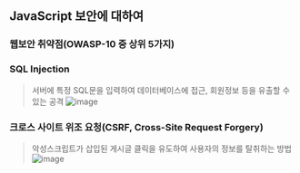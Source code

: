 ##  JavaScript 보안에 대하여

### 웹보안 취약점(OWASP-10 중 상위 5가지)


### SQL Injection
> 서버에 특정 SQL문을 입력하여 데이터베이스에 접근, 회원정보 등을 유출할 수 있는 공격
![image](https://github.com/jinjucha/jinjucha.github.io/assets/46393932/8c218130-8fb5-4bba-889b-61d8c8f4c86e) 

### 크로스 사이트 위조 요청(CSRF, Cross-Site Request Forgery)
> 악성스크립트가 삽입된 게시글 클릭을 유도하여 사용자의 정보를 탈취하는 방법  
![image](https://github.com/jinjucha/jinjucha.github.io/assets/46393932/4ecf718f-8195-47ca-816b-abe7bdde6342)
